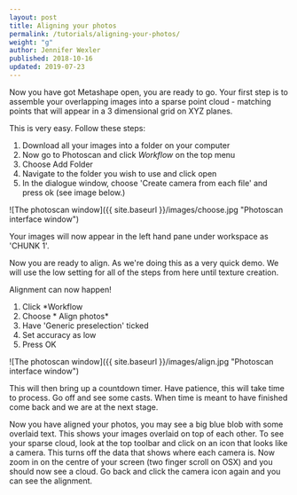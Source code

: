 ```yaml
---
layout: post
title: Aligning your photos
permalink: /tutorials/aligning-your-photos/
weight: "g"
author: Jennifer Wexler
published: 2018-10-16
updated: 2019-07-23
---
```


Now you have got Metashape open, you are ready to go. Your first step is to assemble your overlapping images into a sparse point cloud - matching points that will appear in a 3 dimensional grid on XYZ planes. 

This is very easy. Follow these steps:

1. Download all your images into a folder on your computer 
2. Now go to Photoscan and click *Workflow* on the top menu
3. Choose Add Folder
4. Navigate to the folder you wish to use and click open
5. In the dialogue window, choose 'Create camera from each file' and press ok (see image below.)

![The photoscan window]({{ site.baseurl }}/images/choose.jpg "Photoscan interface window")

Your images will now appear in the left hand pane under workspace as 'CHUNK 1'. 

Now you are ready to align. As we're doing this as a very quick demo. We will use the low setting for all of the steps from here until texture creation. 

Alignment can now happen!

1. Click *Workflow
2. Choose * Align photos* 
3. Have 'Generic preselection' ticked
4. Set accuracy as low
5. Press OK

![The photoscan window]({{ site.baseurl }}/images/align.jpg "Photoscan interface window")

This will then bring up a countdown timer. Have patience, this will take time to process. Go off and see some casts. When time is meant to have finished come back and we are at the next stage.

Now you have aligned your photos, you may see a big blue blob with some overlaid text. This shows your images overlaid on top of each other. To see your sparse cloud, look at the top toolbar and click on an icon that looks like a camera. This turns off the data that shows where each camera is. Now zoom in on the centre of your screen (two finger scroll on OSX) and you should now see a cloud. Go back and click the camera icon again and you can see the alignment.
